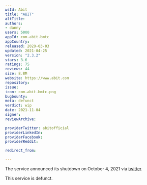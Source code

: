 ```yaml
---
wsId: Abit
title: "ABIT"
altTitle: 
authors:
- danny
users: 5000
appId: com.abit.bmtc
appCountry: 
released: 2020-03-03
updated: 2021-04-25
version: "2.3.2"
stars: 3.6
ratings: 75
reviews: 44
size: 8.8M
website: https://www.abit.com
repository: 
issue: 
icon: com.abit.bmtc.png
bugbounty: 
meta: defunct
verdict: wip
date: 2021-11-04
signer: 
reviewArchive:

providerTwitter: abitofficial
providerLinkedIn: 
providerFacebook: 
providerReddit: 

redirect_from:

---
```


The service announced its shutdown on October 4, 2021 via [twitter](https://twitter.com/abitofficial/status/1445005276071952384). 

This service is defunct. 
